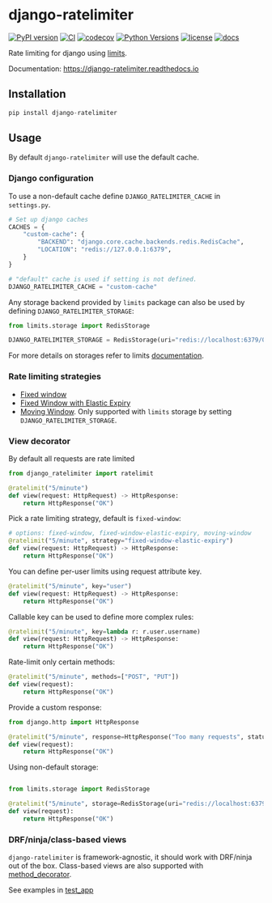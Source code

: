 # django-ratelimiter

[![PyPI version](https://badge.fury.io/py/django-ratelimiter.svg)](https://pypi.org/project/django-ratelimiter/)
[![CI](https://github.com/andriykohut/django-ratelimiter/actions/workflows/ci.yml/badge.svg)](https://github.com/andriykohut/django-ratelimiter/actions/workflows/ci.yml?query=branch%3Amain)
[![codecov](https://codecov.io/gh/andriykohut/django-ratelimiter/branch/main/graph/badge.svg)](https://codecov.io/gh/andriykohut/django-ratelimiter)
[![Python Versions](https://img.shields.io/pypi/pyversions/django-ratelimiter)](https://pypi.python.org/pypi/django-ratelimiter/)
[![license](https://img.shields.io/pypi/l/django-ratelimiter.svg)](https://pypi.python.org/pypi/django-ratelimiter)
[![docs](https://readthedocs.org/projects/django-ratelimiter/badge/?version=latest)](https://django-ratelimiter.readthedocs.io/)

Rate limiting for django using [limits](https://limits.readthedocs.io/en/stable/).

Documentation: <https://django-ratelimiter.readthedocs.io>

## Installation

```py
pip install django-ratelimiter
```

## Usage

By default `django-ratelimiter` will use the default cache.

### Django configuration

To use a non-default cache define `DJANGO_RATELIMITER_CACHE` in `settings.py`.

```py
# Set up django caches
CACHES = {
    "custom-cache": {
        "BACKEND": "django.core.cache.backends.redis.RedisCache",
        "LOCATION": "redis://127.0.0.1:6379",
    }
}

# "default" cache is used if setting is not defined.
DJANGO_RATELIMITER_CACHE = "custom-cache"
```

Any storage backend provided by `limits` package can also be used by defining `DJANGO_RATELIMITER_STORAGE`:

```py
from limits.storage import RedisStorage

DJANGO_RATELIMITER_STORAGE = RedisStorage(uri="redis://localhost:6379/0")
```

For more details on storages refer to limits [documentation](https://limits.readthedocs.io/en/stable/storage.html).

### Rate limiting strategies

- [Fixed window](https://limits.readthedocs.io/en/stable/strategies.html#fixed-window)
- [Fixed Window with Elastic Expiry](https://limits.readthedocs.io/en/stable/strategies.html#fixed-window-with-elastic-expiry)
- [Moving Window](https://limits.readthedocs.io/en/stable/strategies.html#moving-window). Only supported with `limits` storage by setting `DJANGO_RATELIMITER_STORAGE`.

### View decorator

By default all requests are rate limited

```py
from django_ratelimiter import ratelimit

@ratelimit("5/minute")
def view(request: HttpRequest) -> HttpResponse:
    return HttpResponse("OK")
```

Pick a rate limiting strategy, default is `fixed-window`:

```py
# options: fixed-window, fixed-window-elastic-expiry, moving-window
@ratelimit("5/minute", strategy="fixed-window-elastic-expiry")
def view(request: HttpRequest) -> HttpResponse:
    return HttpResponse("OK")
```

You can define per-user limits using request attribute key.

```py
@ratelimit("5/minute", key="user")
def view(request: HttpRequest) -> HttpResponse:
    return HttpResponse("OK")
```

Callable key can be used to define more complex rules:

```py
@ratelimit("5/minute", key=lambda r: r.user.username)
def view(request: HttpRequest) -> HttpResponse:
    return HttpResponse("OK")
```

Rate-limit only certain methods:

```py
@ratelimit("5/minute", methods=["POST", "PUT"])
def view(request):
    return HttpResponse("OK")
```

Provide a custom response:

```py
from django.http import HttpResponse

@ratelimit("5/minute", response=HttpResponse("Too many requests", status=400))
def view(request):
    return HttpResponse("OK")
```

Using non-default storage:

```py

from limits.storage import RedisStorage

@ratelimit("5/minute", storage=RedisStorage(uri="redis://localhost:6379/0"))
def view(request):
    return HttpResponse("OK")
```

### DRF/ninja/class-based views

`django-ratelimiter` is framework-agnostic, it should work with DRF/ninja out of the box.
Class-based views are also supported with [method_decorator](https://docs.djangoproject.com/en/5.0/topics/class-based-views/intro/#decorating-the-class).

See examples in [test_app](./test_app/views.py)
